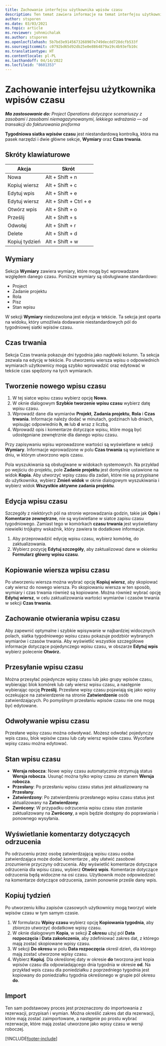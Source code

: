 ```yaml
---
title: Zachowanie interfejsu użytkownika wpisów czasu
description: Ten temat zawiera informacje na temat interfejsu użytkownika wpisów czasu.
author: stsporen
ms.date: 03/03/2021
ms.topic: article
ms.reviewer: johnmichalak
ms.author: stsporen
ms.openlocfilehash: 5b7bd3e9145673268907e749decdd728dcfb533f
ms.sourcegitcommit: c0792bd65d92db25e0e8864879a19c4b93efb10c
ms.translationtype: HT
ms.contentlocale: pl-PL
ms.lasthandoff: 04/14/2022
ms.locfileid: "8601353"
---
```

# <a name="time-entry-ui-behavior"></a>Zachowanie interfejsu użytkownika wpisów czasu

_**Ma zastosowanie do:** Project Operations dotyczące scenariuszy z zasobami i zasobami niemagazynowanymi, lekkiego wdrażania — od transakcji do fakturowania proforma_


**Tygodniowa siatka wpisów czasu** jest niestandardową kontrolką, która ma pasek narzędzi i dwie główne sekcje, **Wymiary** oraz **Czas trwania**.

## <a name="keyboard-shortcuts"></a>Skróty klawiaturowe
| Akcja        | Skrót                  |
|------------   |------------------------   |
| Nowa           | Alt + Shift + n           |
| Kopiuj wiersz      | Alt + Shift + c           |
| Edytuj wpis    | Alt + Shift + e           |
| Edytuj wiersz      | Alt + Shift + Ctrl + e    |
| Otwórz wpis    | Alt + Shift + o           |
| Prześlij        | Alt + Shift + s           |
| Odwołaj        | Alt + Shift + r           |
| Delete        | Alt + Shift + d           |
| Kopiuj tydzień     | Alt + Shift + w           |

## <a name="dimensions"></a>Wymiary
Sekcja **Wymiary** zawiera wymiary, które mogą być wprowadzane względem danego czasu. Poniższe wymiary są obsługiwane standardowo:

  - Project
  - Zadanie projektu
  - Rola
  - Pisz
  - Stan wpisu

W sekcji **Wymiary** niedozwolona jest edycja w tekście. Ta sekcja jest oparta na widoku, który umożliwia dodawanie niestandardowych pól do tygodniowej siatki wpisów czasu.

## <a name="duration"></a>Czas trwania
Sekcja Czas trwania pokazuje dni tygodnia jako nagłówki kolumn. Ta sekcja zezwala na edycję w tekście. Po utworzeniu wiersza wpisu o odpowiednich wymiarach użytkownicy mogą szybko wprowadzić oraz edytować w tekście czas spędzony na tych wymiarach.

## <a name="create-a-new-time-entry"></a>Tworzenie nowego wpisu czasu

1. W tej siatce wpisu czasu wybierz opcję **Nowa**. 
2. W oknie dialogowym **Szybkie tworzenie wpisu czasu** wybierz datę wpisu czasu.
3. Wprowadź dane dla wymiarów **Projekt**, **Zadania projektu**, **Rola** i **Czas trwania**. Informacje należy dodać w minutach, godzinach lub dniach, wpisując odpowiednio **h**, **m** lub **d** wraz z liczbą. 
4. Wprowadź opis i komentarze dotyczące wpisu, które mogą być udostępniane zewnętrznie dla danego wpisu czasu. 

Przy zapisywaniu wpisu wprowadzone wartości są wyświetlane w sekcji **Wymiary**. Informacje wprowadzone w polu **Czas trwania** są wyświetlane w dniu, w którym utworzono wpis czasu.

Pola wyszukiwania są obsługiwane w widokach systemowych. Na przykład po wejściu do projektu, pole **Zadanie projektu** jest domyślnie ustawione na widok **Kopia**. Aby utworzyć wpisy czasu dla zadań, które nie są przypisane do użytkownika, wybierz **Zmień widok** w oknie dialogowym wyszukiwania i wybierz widok **Wszystkie aktywne zadania projektu**.

## <a name="edit-a-time-entry"></a>Edycja wpisu czasu 
Szczegóły z niektórych pól na stronie wprowadzania godzin, takie jak **Opis** i **Komentarze zewnętrzne**, nie są wyświetlane w siatce zapisu czasu tygodniowego. Zamiast tego w komórkach **czasu trwania** jest wyświetlany niewielki trójkątny wskaźnik, który zawiera te dodatkowe informacje. 

1. Aby przeprowadzić edycję wpisu czasu, wybierz komórkę, do zaktualizowania.
2. Wybierz pozycję **Edytuj szczegóły**, aby zaktualizować dane w okienku **Formularz główny wpisu czasu**. 

## <a name="copy-a-time-entry-row"></a>Kopiowanie wiersza wpisu czasu
Po utworzeniu wiersza można wybrać opcję **Kopiuj wiersz**, aby skopiować cały wiersz do nowego wiersza. Po skopiowaniu wiersza w ten sposób, wymiary i czas trwania również są kopiowane. Można również wybrać opcję **Edytuj wiersz**, w celu zaktualizowania wartości wymiarów i czasów trwania w sekcji **Czas trwania**.

## <a name="open-a-time-entry-behavior"></a>Zachowanie otwierania wpisu czasu
Aby zapewnić optymalne i szybkie wpisywanie w najbardziej widocznych polach, siatka tygodniowego wpisu czasu pokazuje podzbiór wybranych wymiarów i czasów trwania. Aby wyświetlić wszystkie szczegółowe informacje dotyczące pojedynczego wpisu czasu, w obszarze **Edytuj wpis** wybierz polecenie **Otwórz.**

## <a name="submit-a-time-entry"></a>Przesyłanie wpisu czasu
Można przesyłać pojedyncze wpisy czasu lub jako grupy wpisów czasu, wybierając blok komórek lub cały wiersz wpisu czasu, a następnie wybierając opcję **Prześlij**. Przesłane wpisy czasu pojawiają się jako wpisy oczekujące na zatwierdzenie na stronie **Zatwierdzenie** osób zatwierdzających. Po pomyślnym przesłaniu wpisów czasu nie one mogą być edytowane.

## <a name="recall-a-time-entry"></a>Odwoływanie wpisu czasu
Przesłane wpisy czasu można odwoływać. Możesz odwołać pojedynczy wpis czasu, blok wpisów czasu lub cały wiersz wpisów czasu. Wycofane wpisy czasu można edytować.

## <a name="time-entry-status"></a>Stan wpisu czasu

- **Wersja robocza**: Nowe wpisy czasu automatycznie otrzymują status **Wersja robocza**. Usunąć można tylko wpisy czasu ze stanem **Wersja robocza**.
- **Przesłany**: Po przesłaniu wpisu czasu status jest aktualizowany na **Przesłany**. 
- **Zatwierdzony**: Po zatwierdzeniu przesłanego wpisu czasu status jest aktualizowany na **Zatwierdzony**. 
- **Zwrócony**: W przypadku odrzucenia wpisu czasu stan zostanie zaktualizowany na **Zwrócony**, a wpis będzie dostępny do poprawiania i ponownego wysyłania. 

## <a name="view-rejection-comments"></a>Wyświetlanie komentarzy dotyczących odrzucenia
Po odrzuceniu przez osobę zatwierdzającą wpisu czasu osoba zatwierdzająca może dodać komentarze , aby ułatwić zasobowi zrozumienie przyczyny odrzucenia. Aby wyświetlić komentarze dotyczące odrzucenia dla wpisu czasu, wybierz **Otwórz wpis**. Komentarze dotyczące odrzucenia będą widoczne na osi czasu. Użytkownik może odpowiedzieć na komentarze dotyczące odrzucenia, zanim ponownie prześle dany wpis.

## <a name="copy-week"></a>Kopiuj tydzień
Po utworzeniu kilku zapisów czasowych użytkownicy mogą tworzyć wiele wpisów czasu w tym samym czasie.

1. W formularzu **Wpisy czasu** wybierz opcję **Kopiowania tygodnia**, aby zbiorczo utworzyć dodatkowe wpisy czasu. 
2. W oknie dialogowym **Kopia**, w sekcji **Z okresu** użyj pól **Data rozpoczęcia** i **Data zakończenia**, aby zdefiniować zakres dat, z którego mają zostać skopiowane wpisy czasu. 
3. W sekcji **Do okresu** w polu **Data rozpoczęcia** określ dzień, dla którego mają zostać utworzone wpisy czasu. 
4. Wybierz **Kopiuj**. Dla określonej daty w okresie **do** tworzona jest kopia wpisów czasu dla odpowiadającego dnia tygodnia w okresie **od**. Na przykład wpis czasu dla poniedziałku z poprzedniego tygodnia jest kopiowany do poniedziałku tygodnia określonego w grupie pól okresu **do**.

## <a name="import"></a>Import
Ten sam podstawowy proces jest przeznaczony do importowania z rezerwacji, przypisań i wymian. Można określić zakres dat dla rezerwacji, które mają zostać zaimportowane, a następnie po prostu wybrać rezerwacje, które mają zostać utworzone jako wpisy czasu w wersji roboczej. 


[!INCLUDE[footer-include](../includes/footer-banner.md)]
